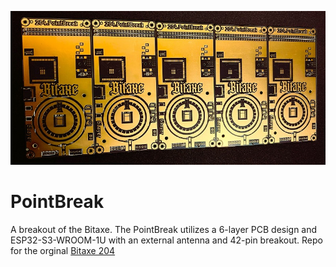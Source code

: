 
![204.PointBreakTimesFour](https://github.com/BeeEvolved/PointBreak/blob/main/image/1%20(4)Small.jpg)

# PointBreak
A breakout of the Bitaxe. The PointBreak utilizes a 6-layer PCB design and ESP32-S3-WROOM-1U with an external antenna and 42-pin breakout. 
Repo for the orginal [Bitaxe 204](https://github.com/skot/bitaxe/tree/ultra-204)


